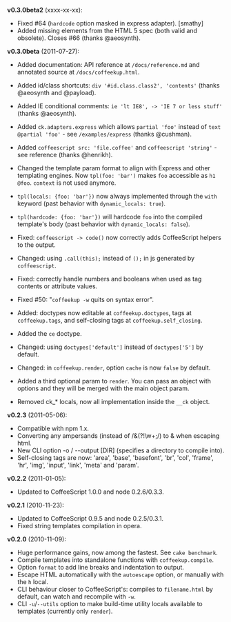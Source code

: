 **v0.3.0beta2** (xxxx-xx-xx):

  - Fixed #64 (`hardcode` option masked in express adapter). [smathy]
  - Added missing elements from the HTML 5 spec (both valid and obsolete). Closes #66 (thanks @aeosynth).

**v0.3.0beta** (2011-07-27):

  - Added documentation: API reference at `/docs/reference.md` and annotated source at `/docs/coffeekup.html`.

  - Added id/class shortcuts: `div '#id.class.class2', 'contents'` (thanks @aeosynth and @payload).

  - Added IE conditional comments: `ie 'lt IE8', -> 'IE 7 or less stuff'` (thanks @aeosynth).
  
  - Added `ck.adapters.express` which allows `partial 'foo'` instead of `text @partial 'foo'` - see `/examples/express` (thanks @cushman).
  
  - Added `coffeescript src: 'file.coffee'` and `coffeescript 'string'` - see reference (thanks @henrikh).
  
  - Changed the template param format to align with Express and other templating engines. Now `tpl(foo: 'bar')` makes `foo` accessible as `h1 @foo`. `context` is not used anymore.
  
  - `tpl(locals: {foo: 'bar'})` now always implemented through the `with` keyword (past behavior with `dynamic_locals: true`).
  
  - `tpl(hardcode: {foo: 'bar'})` will hardcode `foo` into the compiled template's body (past behavior with `dynamic_locals: false`).
  
  - Fixed: `coffeescript -> code()` now correctly adds CoffeeScript helpers to the output.
  
  - Changed: using `.call(this);` instead of `();` in js generated by `coffeescript`.
  
  - Fixed: correctly handle numbers and booleans when used as tag contents or attribute values.
  
  - Fixed #50: "`coffeekup -w` quits on syntax error".
  
  - Added: doctypes now editable at `coffeekup.doctypes`, tags at `coffeekup.tags`, and self-closing tags at `coffeekup.self_closing`.
  
  - Added the `ce` doctype.
  
  - Changed: using `doctypes['default']` instead of `doctypes['5']` by default.
  
  - Changed: in `coffeekup.render`, option `cache` is now `false` by default.

  - Added a third optional param to `render`. You can pass an object with options and they will be merged with the main object param.
  
  - Removed ck_* locals, now all implementation inside the `__ck` object.

**v0.2.3** (2011-05-06):

  - Compatible with npm 1.x.
  - Converting any ampersands (instead of /&(?!\w+;/) to &amp; when escaping html.
  - New CLI option -o / --output [DIR] (specifies a directory to compile into).
  - Self-closing tags are now: 'area', 'base', 'basefont', 'br', 'col', 'frame', 'hr', 'img', 'input', 'link', 'meta' and 'param'.

**v0.2.2** (2011-01-05):

  - Updated to CoffeeScript 1.0.0 and node 0.2.6/0.3.3.

**v0.2.1** (2010-11-23):

  - Updated to CoffeeScript 0.9.5 and node 0.2.5/0.3.1.
  - Fixed string templates compilation in opera.

**v0.2.0** (2010-11-09):

  - Huge performance gains, now among the fastest. See `cake benchmark`.
  - Compile templates into standalone functions with `coffeekup.compile`.
  - Option `format` to add line breaks and indentation to output.
  - Escape HTML automatically with the `autoescape` option, or manually with the `h` local.
  - CLI behaviour closer to CoffeeScript's: compiles to `filename.html` by default, can watch and recompile with `-w`.
  - CLI `-u`/`--utils` option to make build-time utility locals available to templates (currently only `render`).

